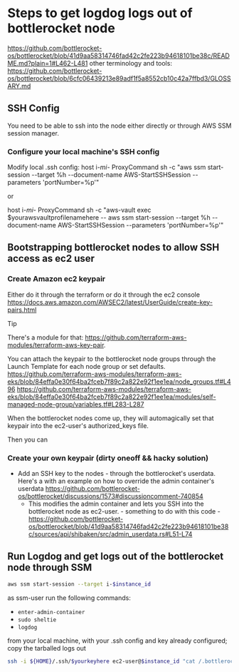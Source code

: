 # Steps to get logdog logs out of bottlerocket node

<https://github.com/bottlerocket-os/bottlerocket/blob/41d9aa58314746fad42c2fe223b94618101be38c/README.md?plain=1#L462-L481>
other terminology and tools:
<https://github.com/bottlerocket-os/bottlerocket/blob/6cfc06439213e89adf1f5a8552cb10c42a7ffbd3/GLOSSARY.md>

## SSH Config

You need to be able to ssh into the node either directly or through AWS SSM session manager.

### Configure your local machine's SSH config

Modify local .ssh config:
host i-*mi-*
    ProxyCommand sh -c "aws ssm start-session --target %h --document-name AWS-StartSSHSession --parameters 'portNumber=%p'"

or

host i-*mi-*
    ProxyCommand sh -c "aws-vault exec $yourawsvaultprofilenamehere -- aws ssm start-session --target %h --document-name AWS-StartSSHSession --parameters 'portNumber=%p'"

## Bootstrapping bottlerocket nodes to allow SSH access as ec2 user

### Create Amazon ec2 keypair

Either do it through the terraform or do it through the ec2 console
<https://docs.aws.amazon.com/AWSEC2/latest/UserGuide/create-key-pairs.html>

> [!TIP]
> There's a module for that: <https://github.com/terraform-aws-modules/terraform-aws-key-pair>.

You can attach the keypair to the bottlerocket node groups through the Launch Template for each node group or set defaults.
<https://github.com/terraform-aws-modules/terraform-aws-eks/blob/84effa0e30f64ba2fceb7f89c2a822e92f1ee1ea/node_groups.tf#L496>
<https://github.com/terraform-aws-modules/terraform-aws-eks/blob/84effa0e30f64ba2fceb7f89c2a822e92f1ee1ea/modules/self-managed-node-group/variables.tf#L283-L287>

When the bottlerocket nodes come up, they will automagically set that keypair into the ec2-user's authorized_keys file.

Then you can

### Create your own keypair (dirty oneoff && hacky solution)

- Add an SSH key to the nodes - through the bottlerocket's userdata. Here's a with an example on how to override the admin container's userdata <https://github.com/bottlerocket-os/bottlerocket/discussions/1573#discussioncomment-740854>
  - This modifies the admin container and lets you SSH into the bottlerocket node as ec2-user. - something to do with this code - <https://github.com/bottlerocket-os/bottlerocket/blob/41d9aa58314746fad42c2fe223b94618101be38c/sources/api/shibaken/src/admin_userdata.rs#L51-L74>

## Run Logdog and get logs out of the bottlerocket node through SSM

```bash
aws ssm start-session --target i-$instance_id
```

as ssm-user run the following commands:

- `enter-admin-container`
- `sudo sheltie`
- `logdog`

from your local machine, with your .ssh config and key already configured; copy the tarballed logs out

```bash
ssh -i ${HOME}/.ssh/$yourkeyhere ec2-user@$instance_id "cat /.bottlerocket/support/bottlerocket-logs.tar.gz" > bottlerocket-logs.tar.gz
```
